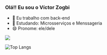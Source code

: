 ### Olá!! Eu sou o Víctor Zogbi

- 🔭 Eu trabalho com back-end
- 🌱 Estudando: Microsserviços e Menssageria
- 😄 Pronome: ele/dele

<picture>
  <source
    srcset="https://github-readme-stats.vercel.app/api?username=VictorZogbi&show_icons=true&theme=tokyonight"
    media="(prefers-color-scheme: tokyonight)"
  />
  <img src="https://github-readme-stats.vercel.app/api?username=VictorZogbi&show_icons=true" />
</picture>

![Top Langs](https://github-readme-stats.vercel.app/api/top-langs/?username=VictorZogbi&layout=compact)

